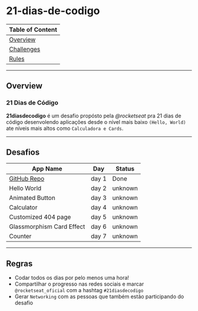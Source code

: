 # 21-dias-de-codigo

| Table of Content        |
| ----------------------- |
| [Overview](#overview)   |
| [Challenges](#desafios) |
| [Rules](#regras)        |

---

## Overview

### 21 Dias de Código

**21diasdecodigo** é um desafio propósto pela _@rocketseat_ pra 21 dias de código desenvolendo aplicações desde o nível mais baixo `(Hello, World)` ate níveis mais altos como `Calculadora e Cards`.

---

## Desafios

<!-- | Week One | -->

| App Name                                                           | Day   | Status  |
| ------------------------------------------------------------------ | ----- | ------- |
| [GitHub Repo](https://github.com/EusebioSimango/21-dias-de-codigo) | day 1 | Done    |
| Hello World                                                        | day 2 | unknown |
| Animated Button                                                    | day 3 | unknown |
| Calculator                                                         | day 4 | unknown |
| Customized 404 page                                                | day 5 | unknown |
| Glassmorphism Card Effect                                          | day 6 | unknown |
| Counter                                                            | day 7 | unknown |

---

## Regras

- Codar todos os dias por pelo menos uma hora!
- Compartilhar o progresso nas redes sociais e marcar `@rocketseat_oficial` com a hashtag `#21diasdecodigo`
- Gerar `Networking` com as pessoas que também estão participando do desafio
